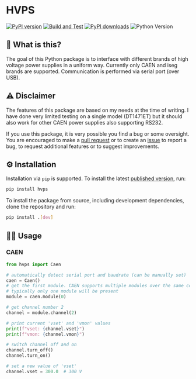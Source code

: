 # HVPS

[![PyPI version](https://badge.fury.io/py/hvps.svg)](https://badge.fury.io/py/hvps)
[![Build and Test](https://github.com/lobis/hvps/actions/workflows/build-test.yml/badge.svg)](https://github.com/lobis/hvps/actions/workflows/build-test.yml)
[![PyPI downloads](https://img.shields.io/pypi/dm/hvps.svg)](https://pypi.org/project/hvps/)
![Python Version](https://img.shields.io/badge/python-3.8-blue.svg)

## 🤔 What is this?

The goal of this Python package is to interface with different brands of high voltage power supplies in a uniform way.
Currently only CAEN and iseg brands are supported. Communication is performed via serial port (over USB).

## ⚠️ Disclaimer

The features of this package are based on my needs at the time of writing.
I have done very limited testing on a single model (DT1471ET) but it should also work for other CAEN power supplies also
supporting RS232.

If you use this package, it is very possible you find a bug or some oversight.
You are encouraged to make a [pull request](https://github.com/lobis/hvps/pulls) or to create
an [issue](https://github.com/lobis/hvps/issues) to report a bug, to request additional features or to suggest
improvements.

## ⚙️ Installation

Installation via `pip` is supported.
To install the latest [published version](https://github.com/lobis/lecroy-scope/releases), run:

```bash
pip install hvps
```

To install the package from source, including development dependencies, clone the repository and run:

```bash
pip install .[dev]
```

## 👨‍💻 Usage

### CAEN

```python
from hvps import Caen

# automatically detect serial port and baudrate (can be manually set)
caen = Caen()
# get the first module. CAEN supports multiple modules over the same connection
# typically only one module will be present
module = caen.module(0)

# get channel number 2
channel = module.channel(2)

# print current 'vset' and 'vmon' values
print(f"vset: {channel.vset}")
print(f"vmon: {channel.vmon}")

# switch channel off and on
channel.turn_off()
channel.turn_on()

# set a new value of 'vset'
channel.vset = 300.0  # 300 V
```
